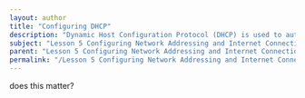 ```yaml
---
layout: author
title: "Configuring DHCP"
description: "Dynamic Host Configuration Protocol (DHCP) is used to automate the assignment of IP addresses and other network configuration parameters. Configuring DHCP involves setting up a DHCP server that can allocate IP addresses dynamically to clients on a network. This sub-topic covers the principles of how DHCP operates, including the DHCP leasing process, the role of DHCP servers and clients, and configuration tasks such as defining scopes, options, and reservations to ensure efficient network addressing. Understanding DHCP is essential for managing network devices and ensuring seamless connectivity for end-users."
subject: "Lesson 5 Configuring Network Addressing and Internet Connections"
parent: "Lesson 5 Configuring Network Addressing and Internet Connections"
permalink: "/Lesson 5 Configuring Network Addressing and Internet Connections/Configuring DHCP/"
---
```


does this matter?
